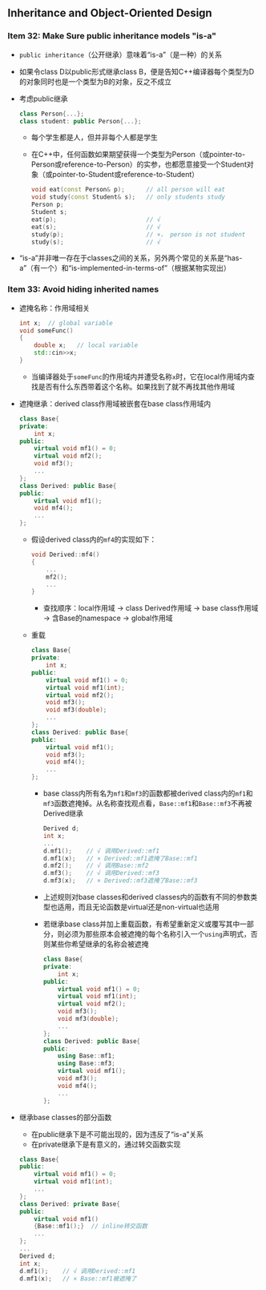 ## Inheritance and Object-Oriented Design

### Item 32: Make Sure public inheritance models "is-a"

* `public inheritance`（公开继承）意味着“is-a”（是一种）的关系

* 如果令class D以public形式继承class B，便是告知C++编译器每个类型为D的对象同时也是一个类型为B的对象，反之不成立

* 考虑public继承

	```c++
	class Person{...};
	class student: public Person{...};
	```

	* 每个学生都是人，但并非每个人都是学生

	* 在C++中，任何函数如果期望获得一个类型为Person（或pointer-to-Person或reference-to-Person）的实参，也都愿意接受一个Student对象（或pointer-to-Student或reference-to-Student）

		```c++
		void eat(const Person& p);		// all person will eat
		void study(const Student& s);	// only students study
		Person p;
		Student s;
		eat(p);							// √
		eat(s);							// √
		study(p);						// ×， person is not student
		study(s);						// √
		```

* “is-a”并非唯一存在于classes之间的关系，另外两个常见的关系是“has-a”（有一个）和“is-implemented-in-terms-of”（根据某物实现出）

### Item 33: Avoid hiding inherited names

* 遮掩名称：作用域相关

	```c++
	int x;	// global variable
	void someFunc()
	{
	    double x;	// local variable
	    std::cin>>x;
	}
	```

	* 当编译器处于`someFunc`的作用域内并遭受名称`x`时，它在local作用域内查找是否有什么东西带着这个名称。如果找到了就不再找其他作用域

* 遮掩继承：derived class作用域被嵌套在base class作用域内

	```c++
	class Base{
	private:
	    int x;
	public:
	    virtual void mf1() = 0;
	    virtual void mf2();
	    void mf3();
	    ...
	};
	class Derived: public Base{
	public:
	    virtual void mf1();
	    void mf4();
	    ...
	};
	```

	* 假设derived class内的`mf4`的实现如下：

		```c++
		void Derived::mf4()
		{
		    ...
		    mf2();
		    ...
		}
		```

		* 查找顺序：local作用域 → class Derived作用域 → base class作用域 → 含Base的namespace → global作用域

	* 重载

		```c++
		class Base{
		private:
		    int x;
		public:
		    virtual void mf1() = 0;
		    virtual void mf1(int);
		    virtual void mf2();
		    void mf3();
		    void mf3(double);
		    ...
		};
		class Derived: public Base{
		public:
		    virtual void mf1();
		    void mf3();
		    void mf4();
		    ...
		};
		```

		* base class内所有名为`mf1`和`mf3`的函数都被derived class内的`mf1`和`mf3`函数遮掩掉。从名称查找观点看，`Base::mf1`和`Base::mf3`不再被Derived继承

			```c++
			Derived d;
			int x;
			...
			d.mf1();	// √ 调用Derived::mf1
			d.mf1(x);	// × Derived::mf1遮掩了Base::mf1
			d.mf2();	// √ 调用Base::mf2
			d.mf3();	// √ 调用Derived::mf3
			d.mf3(x);	// × Derived::mf3遮掩了Base::mf3
			```

		* 上述规则对base classes和derived classes内的函数有不同的参数类型也适用，而且无论函数是virtual还是non-virtual也适用

		* 若继承base class并加上重载函数，有希望重新定义或覆写其中一部分，则必须为那些原本会被遮掩的每个名称引入一个`using`声明式，否则某些你希望继承的名称会被遮掩

			```c++
			class Base{
			private:
			    int x;
			public:
			    virtual void mf1() = 0;
			    virtual void mf1(int);
			    virtual void mf2();
			    void mf3();
			    void mf3(double);
			    ...
			};
			class Derived: public Base{
			public:
			    using Base::mf1;
			    using Base::mf3;
			    virtual void mf1();
			    void mf3();
			    void mf4();
			    ...
			};
			```

* 继承base classes的部分函数

	* 在public继承下是不可能出现的，因为违反了“is-a”关系
	* 在private继承下是有意义的，通过转交函数实现

	```c++
	class Base{
	public:
	    virtual void mf1() = 0;
	    virtual void mf1(int);
	    ...
	};
	class Derived: private Base{
	public:
	    virtual void mf1()
	    {Base::mf1();}	// inline转交函数
	    ...
	};
	...
	Derived d;
	int x;
	d.mf1();	// √ 调用Derived::mf1
	d.mf1(x);	// × Base::mf1被遮掩了
	```

	